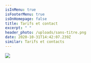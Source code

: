 ```yaml
---
isInMenu: true
isFooterMenu: true
isOnHomepage: false
title: Tarifs et contact
excerpt: " "
header_photo: /uploads/sans-titre.png
date: 2020-10-31T14:42:07.239Z
similar: Tarifs et contacts
---
```

![](/uploads/tarif.png)